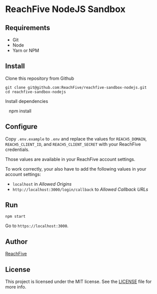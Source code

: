 # ReachFive NodeJS Sandbox

## Requirements

 * Git
 * Node
 * Yarn or NPM

## Install

Clone this repository from Github

    git clone git@github.com:ReachFive/reachfive-sandbox-nodejs.git
    cd reachfive-sandbox-nodejs

Install dependencies

    npm install
 
## Configure

Copy `.env.example` to `.env` and replace the values for `REACH5_DOMAIN`, 
`REACH5_CLIENT_ID`, and `REACH5_CLIENT_SECRET` with your ReachFive 
credentials.

Those values are available in your ReachFive account settings.

To work correctly, your also have to add the following values in your 
account settings:
 * `localhost` in *Allowed Origins*
 * `http://localhost:3000/login/callback` to *Allowed Callback URLs*

## Run

    npm start

Go to `https://localhost:3000`.

## Author

[ReachFive](https://reach5.co)

## License

This project is licensed under the MIT license. See the [LICENSE](LICENSE) file for more info.

